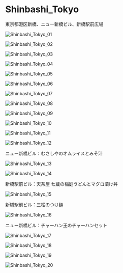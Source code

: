 # Shinbashi_Tokyo
東京都港区新橋、ニュー新橋ビル、新橋駅前広場

![Shinbashi_Tokyo_01](https://user-images.githubusercontent.com/20723919/112269970-6fa8b600-8cbc-11eb-9b38-0175872480bb.JPG)

![Shinbashi_Tokyo_02](https://user-images.githubusercontent.com/20723919/112270017-7c2d0e80-8cbc-11eb-8209-dc1d5a244e7d.jpg)

![Shinbashi_Tokyo_03](https://user-images.githubusercontent.com/20723919/112270044-82bb8600-8cbc-11eb-9c81-d1939f242f6e.JPG)

![Shinbashi_Tokyo_04](https://user-images.githubusercontent.com/20723919/112270049-83541c80-8cbc-11eb-8221-5789935e0e8f.JPG)

![Shinbashi_Tokyo_05](https://user-images.githubusercontent.com/20723919/112270051-83ecb300-8cbc-11eb-8a99-ffa8003e62bb.JPG)

![Shinbashi_Tokyo_06](https://user-images.githubusercontent.com/20723919/112270053-83ecb300-8cbc-11eb-9345-938d774b3513.JPG)

![Shinbashi_Tokyo_07](https://user-images.githubusercontent.com/20723919/112270055-84854980-8cbc-11eb-8528-233e9421150f.JPG)

![Shinbashi_Tokyo_08](https://user-images.githubusercontent.com/20723919/112270059-851de000-8cbc-11eb-9efb-9d41e52ecd30.JPG)

![Shinbashi_Tokyo_09](https://user-images.githubusercontent.com/20723919/112270061-851de000-8cbc-11eb-89d2-86376dbd428b.JPG)

![Shinbashi_Tokyo_10](https://user-images.githubusercontent.com/20723919/112270064-85b67680-8cbc-11eb-9a65-d4b299564f75.JPG)

![Shinbashi_Tokyo_11](https://user-images.githubusercontent.com/20723919/112270067-864f0d00-8cbc-11eb-881d-2075e2e819f9.JPG)

![Shinbashi_Tokyo_12](https://user-images.githubusercontent.com/20723919/112270068-864f0d00-8cbc-11eb-8b96-06d3cf8f1671.jpg)

ニュー新橋ビル：むさしやのオムライスとみそ汁

![Shinbashi_Tokyo_13](https://user-images.githubusercontent.com/20723919/112270069-86e7a380-8cbc-11eb-9a7d-f7f46ef31707.JPG)

![Shinbashi_Tokyo_14](https://user-images.githubusercontent.com/20723919/112270073-87803a00-8cbc-11eb-8d91-4bbfd9152820.jpg)

新橋駅前ビル：天茶屋 七蔵の稲庭うどんとマグロ漬け丼

![Shinbashi_Tokyo_15](https://user-images.githubusercontent.com/20723919/112270075-8818d080-8cbc-11eb-9822-38c2b7915dc0.jpg)

新橋駅前ビル：三松のつけ麺

![Shinbashi_Tokyo_16](https://user-images.githubusercontent.com/20723919/112270079-8818d080-8cbc-11eb-8abb-fb06bf97dbd0.jpg)

ニュー新橋ビル：チャーハン王のチャーハンセット

![Shinbashi_Tokyo_17](https://user-images.githubusercontent.com/20723919/112270081-88b16700-8cbc-11eb-863d-eb5c43366c7b.JPG)

![Shinbashi_Tokyo_18](https://user-images.githubusercontent.com/20723919/112270088-8949fd80-8cbc-11eb-90c2-0e43f4770ad9.JPG)

![Shinbashi_Tokyo_19](https://user-images.githubusercontent.com/20723919/112270096-8c44ee00-8cbc-11eb-94a9-05f62451df13.JPG)

![Shinbashi_Tokyo_20](https://user-images.githubusercontent.com/20723919/112270093-8a7b2a80-8cbc-11eb-9821-6fc7e1f57cad.JPG)
